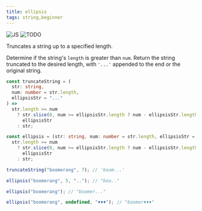 ```yaml
---
title: ellipsis
tags: string,beginner
---
```


![JS](https://img.shields.io/badge/supports-javascript-yellow.svg?style=flat-square)
![TODO](https://img.shields.io/badge///TODO-blue.svg?style=flat-square)

Truncates a string up to a specified length.

Determine if the string's `length` is greater than `num`.
Return the string truncated to the desired length, with `'...'` appended to the end or the original string.

```ts title="typescript"
const truncateString = (
  str: string,
  num: number = str.length,
  ellipsisStr = "..."
) =>
  str.length >= num
    ? str.slice(0, num >= ellipsisStr.length ? num - ellipsisStr.length : num) +
      ellipsisStr
    : str;

const ellipsis = (str: string, num: number = str.length, ellipsisStr = "...") =>
  str.length >= num
    ? str.slice(0, num >= ellipsisStr.length ? num - ellipsisStr.length : num) +
      ellipsisStr
    : str;
```

```ts title="typescript"
truncateString("boomerang", 7); // 'boom...'

ellipsis("boomerang", 5, ".."); // "boo.."

ellipsis("boomerang"); // "boomer..."

ellipsis("boomerang", undefined, "♦♦♦"); // "boomer♦♦♦"
```
